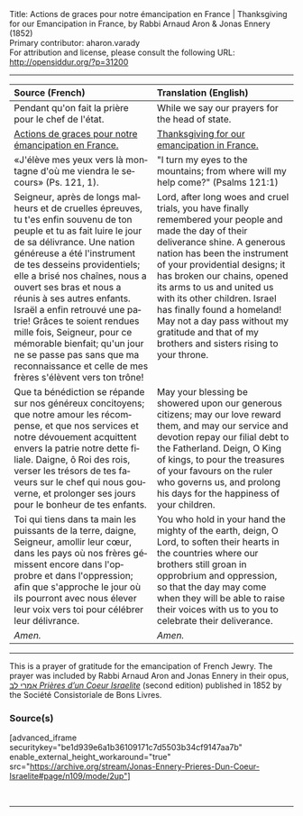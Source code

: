 <html>
<head></head>
<body>
Title: Actions de graces pour notre émancipation en France | Thanksgiving for our Emancipation in France, by Rabbi Arnaud Aron & Jonas Ennery (1852)<br />
Primary contributor: aharon.varady<br />
For attribution and license, please consult the following URL: <a href="http://opensiddur.org/?p=31200">http://opensiddur.org/?p=31200</a>
<p />
<hr />

<table style="margin-left: auto;margin-right: auto;" class="draggable">
<thead><tr><th id="x" style="text-align: left;">Source (French)</th><th style="text-align: left;">Translation (English)</th></tr></thead>
<tbody>
<tr><td style="vertical-align:top;">
<div class="french"><span lang="fr">
<span class="instruction">Pendant qu'on fait la prière pour le chef de l'état.</span>
</span></div></td>
 
<td style="vertical-align:top;">
<div class="english">
<span class="instruction">While we say our prayers for the head of state.</span> 
</div></td></tr>


<tr><td style="vertical-align:top;">
<div class="french"><span lang="fr">
<u>Actions de graces pour notre émancipation en France.</u> 
</span></div></td>
 
<td style="vertical-align:top;">
<div class="english">
<u>Thanksgiving for our emancipation in France.</u>
</div></td></tr>


<tr><td style="vertical-align:top;">
<div class="french"><span lang="fr">
«J'élève mes yeux vers là montagne 
d'où me viendra le secours» <span class="citation">(Ps. 121, 1)</span>. 
</span></div></td>
 
<td style="vertical-align:top;">
<div class="english">
"I turn my eyes to the mountains; 
from where will my help come?" <span class="citation">(Psalms 121:1)</span>
</div></td></tr>


<tr><td style="vertical-align:top;">
<div class="french"><span lang="fr">
Seigneur, après de longs malheurs et de cruelles épreuves, tu t'es enfin souvenu de ton peuple et tu as fait luire le jour de sa délivrance. Une nation généreuse a été l'instrument de tes desseins providentiels; elle a brisé nos chaînes, nous a ouvert ses bras et nous a réunis à ses autres enfants. Israël a enfin retrouvé une patrie! Grâces te soient rendues mille fois, Seigneur, pour ce mémorable bienfait; qu'un jour ne se passe pas sans que ma reconnaissance et celle de mes frères s'élèvent vers ton trône! 
</span></div></td>
 
<td style="vertical-align:top;">
<div class="english">
Lord, after long woes and cruel trials, you have finally remembered your people and made the day of their deliverance shine. A generous nation has been the instrument of your providential designs; it has broken our chains, opened its arms to us and united us with its other children. Israel has finally found a homeland! May not a day pass without my gratitude and that of my brothers and sisters rising to your throne. 
</div></td></tr>


<tr><td style="vertical-align:top;">
<div class="french"><span lang="fr">
Que ta bénédiction se répande sur nos généreux concitoyens; que notre amour les récompense, et que nos services et notre dévouement acquittent envers la patrie notre dette filiale. Daigne, ô Roi des rois, verser les trésors de tes faveurs sur le chef qui nous gouverne, et prolonger ses jours pour le bonheur de tes enfants. 
</span></div></td>
 
<td style="vertical-align:top;">
<div class="english">
May your blessing be showered upon our generous citizens; may our love reward them, and may our service and devotion repay our filial debt to the Fatherland. Deign, O King of kings, to pour the treasures of your favours on the ruler who governs us, and prolong his days for the happiness of your children. 
</div></td></tr>


<tr><td style="vertical-align:top;">
<div class="french"><span lang="fr">
Toi qui tiens dans ta main les puissants de la terre, daigne, Seigneur, amollir leur cœur, dans les pays où nos frères gémissent encore dans l'opprobre et dans l'oppression; afin que s'approche le jour où ils pourront avec nous élever leur voix vers toi pour célébrer leur délivrance. 
</span></div></td>
 
<td style="vertical-align:top;">
<div class="english">
You who hold in your hand the mighty of the earth, deign, O Lord, to soften their hearts in the countries where our brothers still groan in opprobrium and oppression, so that the day may come when they will be able to raise their voices with us to you to celebrate their deliverance. 
</div></td></tr>


<tr><td style="vertical-align:top;">
<div class="french"><span lang="fr">
<em>Amen.</em> 
</span></div></td>
 
<td style="vertical-align:top;">
<div class="english">
<em>Amen.</em>
</div></td></tr>
</tbody></table>

<hr />

This is a prayer of gratitude for the emancipation of French Jewry. The prayer was included by Rabbi Arnaud Aron and Jonas Ennery in their opus, <a href="/?p=12950">אמרי לב <em>Prières d’un Coeur Israelite</em></a> (second edition) published in 1852 by the Société Consistoriale de Bons Livres.

<h3>Source(s)</h3>

[advanced_iframe securitykey="be1d939e6a1b36109171c7d5503b34cf9147aa7b" enable_external_height_workaround="true" src="https://archive.org/stream/Jonas-Ennery-Prieres-Dun-Coeur-Israelite#page/n109/mode/2up"]

&nbsp;

<hr />

&nbsp;
</body>
</html>